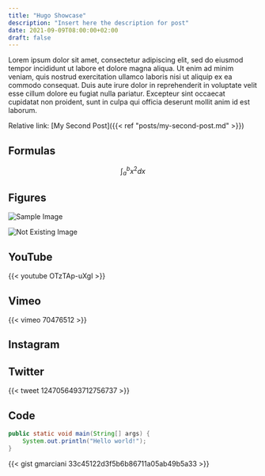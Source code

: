 ```yaml
---
title: "Hugo Showcase"
description: "Insert here the description for post"
date: 2021-09-09T08:00:00+02:00
draft: false
---
```


Lorem ipsum dolor sit amet, consectetur adipiscing elit, sed do eiusmod tempor incididunt ut labore et dolore magna aliqua. Ut enim ad minim veniam, quis nostrud exercitation ullamco laboris nisi ut aliquip ex ea commodo consequat. Duis aute irure dolor in reprehenderit in voluptate velit esse cillum dolore eu fugiat nulla pariatur. Excepteur sint occaecat cupidatat non proident, sunt in culpa qui officia deserunt mollit anim id est laborum.

Relative link: [My Second Post]({{< ref "posts/my-second-post.md" >}})

## Formulas

$$\int_{a}^{b} x^2 dx$$

## Figures

![Sample Image](/images/posts/sample-image.svg)

![Not Existing Image](/images/posts/sample-image-not-existing.svg)


## YouTube

{{< youtube OTzTAp-uXgI >}}


## Vimeo

{{< vimeo 70476512 >}}


## Instagram


## Twitter

{{< tweet 1247056493712756737 >}}


## Code

```java
public static void main(String[] args) {
    System.out.println("Hello world!");
}
```

{{< gist gmarciani 33c45122d3f5b6b86711a05ab49b5a33 >}}
